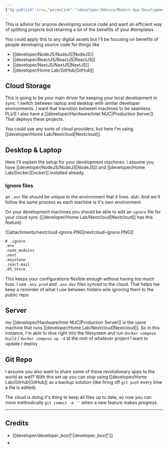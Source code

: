 ```yaml
---
{"dg-publish":true,"permalink":"/developer/Advice/Modern App Development Workflow. git, cloud, laptop, PC, server/","tags":["webdev","nodejs","commandline","gamedev","selfhosted"]}
---
```


This is advice for anyone developing source code and want an efficient way of splitting projects but retaining a lot of the benefits of your #templates. 

You could apply this to any digital assets but I'll be focusing on benefits of people developing source code for things like
- [[developer/NodeJS/NodeJS\|NodeJS]]
- [[developer/ReactJS/ReactJS\|ReactJS]]
- [[developer/NextJS/NextJS\|NextJS]]
- [[developer/Home Lab/GitHub\|GitHub]]
## Cloud Storage
This is going to be your main driver for keeping your local development in sync. I switch between laptop and desktop with similar developer environments. I want that transition between machines to be seamless. PLUS I also have a [[developer/Hardware/Intel NUC\|Production Server]] That deploys these projects.

You could use any sorts of cloud providers, but here I'm using [[developer/Home Lab/Nextcloud\|Nextcloud]]. 
## Desktop & Laptop
Here I'll explain the setup for your development machines. I assume you have [[developer/NodeJS/NodeJS\|NodeJS]] and [[developer/Home Lab/Docker\|Docker]] installed already.
### Ignore files
an `.env` file should be unique to the environment that it lives. *duh*. And we'll follow the same process as each machine is it's own environment. 

On your development machines you should be able to edit an `ignore` file for your cloud sync ([[developer/Home Lab/Nextcloud\|Nextcloud]] has this feature)

![[attachments/nextcloud-ignore.PNG|nextcloud-ignore.PNG]]

```txt
# .ignore
.env
.node_modules
.next
.keystone
.react-mail
.DS_Store
```

This keeps your configurations flexible enough without having too much fuss. I use `.env.prod` and `.env.dev` files synced to the cloud. That helps me keep a reminder of what I use between folders wile ignoring them to the public repo
## Server
my [[developer/Hardware/Intel NUC\|Production Server]] is the same machine that runs [[developer/Home Lab/Nextcloud\|Nextcloud]]. So in this instance, I'm able to dive right into the filesystem and run `docker compose build` / `docker compose up -d` at the root of whatever project I want to update / deploy
## Git Repo
I assume you also want to share some of these revolutionary apps to the world as well? With this set up you can stop using [[developer/Home Lab/GitHub\|GitHub]] as a backup solution (like firing off `git push` every time a file is edited).

The cloud is doing it's thing to keep all files up to date, so now you can more methodically `git commit -m ''` when a new feature makes progress.

---
## Credits
- [[developer/developer_box📦\|developer_box📦]]
- 